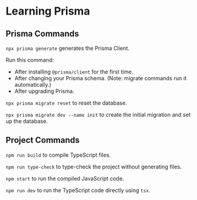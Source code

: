 # Learning Prisma

## Prisma Commands

`npx prisma generate` generates the Prisma Client.

Run this command:
- After installing `@prisma/client` for the first time.
- After changing your Prisma schema. (Note: migrate commands run it automatically.)
- After upgrading Prisma.

`npx prisma migrate reset` to reset the database.

`npx prisma migrate dev --name init` to create the initial migration and set up the database.

## Project Commands

`npm run build` to compile TypeScript files.

`npm run type-check` to type-check the project without generating files.

`npm start` to run the compiled JavaScript code.

`npm run dev` to run the TypeScript code directly using `tsx`.

